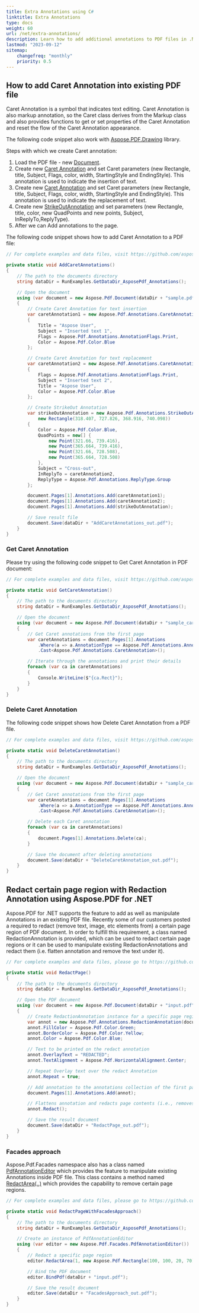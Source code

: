 ```yaml
---
title: Extra Annotations using C#
linktitle: Extra Annotations
type: docs
weight: 60
url: /net/extra-annotations/
description: Learn how to add additional annotations to PDF files in .NET using Aspose.PDF for interactive document features.
lastmod: "2023-09-12"
sitemap:
    changefreq: "monthly"
    priority: 0.5
---
```

<script type="application/ld+json">
{
    "@context": "https://schema.org",
    "@type": "TechArticle",
    "headline": "Extra Annotations using C#",
    "alternativeHeadline": "Enhance PDF Annotations with C#",
    "abstract": "Introducing the Extra Annotations feature in C#, which allows developers to seamlessly add, retrieve, and remove various annotations from PDF documents. This robust functionality enhances PDF interaction by enabling precise text editing and document manipulation, including the ability to add caret and redaction annotations effectively. Optimize your PDF handling with these advanced capabilities designed for intuitive document management",
    "author": {
        "@type": "Person",
        "name": "Anastasiia Holub",
        "givenName": "Anastasiia",
        "familyName": "Holub",
        "url": "https://www.linkedin.com/in/anastasiia-holub-750430225/"
    },
    "genre": "pdf document generation",
    "keywords": "Extra Annotations, Caret Annotation, PDF document manipulation, Aspose.PDF for .NET, Redaction Annotation, Markup annotation, Delete Caret Annotation, Get Caret Annotation, StrikeOutAnnotation, PdfAnnotationEditor",
    "wordcount": "929",
    "proficiencyLevel": "Beginner",
    "publisher": {
        "@type": "Organization",
        "name": "Aspose.PDF for .NET",
        "url": "https://products.aspose.com/pdf",
        "logo": "https://www.aspose.cloud/templates/aspose/img/products/pdf/aspose_pdf-for-net.svg",
        "alternateName": "Aspose",
        "sameAs": [
            "https://facebook.com/aspose.pdf/",
            "https://twitter.com/asposepdf",
            "https://www.youtube.com/channel/UCmV9sEg_QWYPi6BJJs7ELOg/featured",
            "https://www.linkedin.com/company/aspose",
            "https://stackoverflow.com/questions/tagged/aspose",
            "https://aspose.quora.com/",
            "https://aspose.github.io/"
        ],
        "contactPoint": [
            {
                "@type": "ContactPoint",
                "telephone": "+1 903 306 1676",
                "contactType": "sales",
                "areaServed": "US",
                "availableLanguage": "en"
            },
            {
                "@type": "ContactPoint",
                "telephone": "+44 141 628 8900",
                "contactType": "sales",
                "areaServed": "GB",
                "availableLanguage": "en"
            },
            {
                "@type": "ContactPoint",
                "telephone": "+61 2 8006 6987",
                "contactType": "sales",
                "areaServed": "AU",
                "availableLanguage": "en"
            }
        ]
    },
    "url": "/net/extra-annotations/",
    "mainEntityOfPage": {
        "@type": "WebPage",
        "@id": "/net/extra-annotations/"
    },
    "dateModified": "2024-11-25",
    "description": "This section describes how to add, get, and delete extra kinds of annotations from your PDF document."
}
</script>

## How to add Caret Annotation into existing PDF file

Caret Annotation is a symbol that indicates text editing. Caret Annotation is also markup annotation, so the Caret class derives from the Markup class and also provides functions to get or set properties of the Caret Annotation and reset the flow of the Caret Annotation appearance.

The following code snippet also work with [Aspose.PDF.Drawing](/pdf/net/drawing/) library.

Steps with which we create Caret annotation:

1. Load the PDF file - new [Document](https://reference.aspose.com/pdf/net/aspose.pdf/document).
1. Create new [Caret Annotation](https://reference.aspose.com/pdf/net/aspose.pdf.annotations/caretannotation) and set Caret parameters (new Rectangle, title, Subject, Flags, color, width, StartingStyle and EndingStyle). This annotation is used to indicate the insertion of text.
1. Create new [Caret Annotation](https://reference.aspose.com/pdf/net/aspose.pdf.annotations/caretannotation) and set Caret parameters (new Rectangle, title, Subject, Flags, color, width, StartingStyle and EndingStyle). This annotation is used to indicate the replacement of text.
1. Create new [StrikeOutAnnotation](https://reference.aspose.com/pdf/net/aspose.pdf.annotations/strikeoutannotation) and set parameters (new Rectangle, title, color, new QuadPoints and new points, Subject, InReplyTo,ReplyType).
1. After we can Add annotations to the page.

The following code snippet shows how to add Caret Annotation to a PDF file:

```csharp
// For complete examples and data files, visit https://github.com/aspose-pdf/Aspose.PDF-for-.NET

private static void AddCaretAnnotations()
{
    // The path to the documents directory
    string dataDir = RunExamples.GetDataDir_AsposePdf_Annotations();

    // Open the document
    using (var document = new Aspose.Pdf.Document(dataDir + "sample.pdf"))
	{
		// Create Caret Annotation for text insertion
		var caretAnnotation1 = new Aspose.Pdf.Annotations.CaretAnnotation(document.Pages[1], new Aspose.Pdf.Rectangle(299.988, 713.664, 308.708, 720.769))
		{
			Title = "Aspose User",
			Subject = "Inserted text 1",
			Flags = Aspose.Pdf.Annotations.AnnotationFlags.Print,
			Color = Aspose.Pdf.Color.Blue
		};

		// Create Caret Annotation for text replacement
		var caretAnnotation2 = new Aspose.Pdf.Annotations.CaretAnnotation(document.Pages[1], new Aspose.Pdf.Rectangle(361.246, 727.908, 370.081, 735.107))
		{
			Flags = Aspose.Pdf.Annotations.AnnotationFlags.Print,
			Subject = "Inserted text 2",
			Title = "Aspose User",
			Color = Aspose.Pdf.Color.Blue
		};

		// Create StrikeOut Annotation
		var strikeOutAnnotation = new Aspose.Pdf.Annotations.StrikeOutAnnotation(document.Pages[1],
			new Rectangle(318.407, 727.826, 368.916, 740.098))
		{
			Color = Aspose.Pdf.Color.Blue,
			QuadPoints = new[] {
				new Point(321.66, 739.416),
				new Point(365.664, 739.416),
				new Point(321.66, 728.508),
				new Point(365.664, 728.508)
			},
			Subject = "Cross-out",
			InReplyTo = caretAnnotation2,
			ReplyType = Aspose.Pdf.Annotations.ReplyType.Group
		};

		document.Pages[1].Annotations.Add(caretAnnotation1);
		document.Pages[1].Annotations.Add(caretAnnotation2);
		document.Pages[1].Annotations.Add(strikeOutAnnotation);

		// Save result file
		document.Save(dataDir + "AddCaretAnnotations_out.pdf");
	}
}
```

### Get Caret Annotation

Please try using the following code snippet to Get Caret Annotation in PDF document:

```csharp
// For complete examples and data files, visit https://github.com/aspose-pdf/Aspose.PDF-for-.NET

private static void GetCaretAnnotation()
{
    // The path to the documents directory
    string dataDir = RunExamples.GetDataDir_AsposePdf_Annotations();

    // Open the document
    using (var document = new Aspose.Pdf.Document(dataDir + "sample_caret.pdf"))
	{
		// Get Caret annotations from the first page
		var caretAnnotations = document.Pages[1].Annotations
			.Where(a => a.AnnotationType == Aspose.Pdf.Annotations.AnnotationType.Caret)
			.Cast<Aspose.Pdf.Annotations.CaretAnnotation>();

		// Iterate through the annotations and print their details
		foreach (var ca in caretAnnotations)
		{
			Console.WriteLine($"{ca.Rect}");
		}
	}
}
```

### Delete Caret Annotation

The following code snippet shows how Delete Caret Annotation from a PDF file.

```csharp
// For complete examples and data files, visit https://github.com/aspose-pdf/Aspose.PDF-for-.NET

private static void DeleteCaretAnnotation()
{
    // The path to the documents directory
    string dataDir = RunExamples.GetDataDir_AsposePdf_Annotations();

    // Open the document
    using (var document = new Aspose.Pdf.Document(dataDir + "sample_caret.pdf"))
	{
		// Get Caret annotations from the first page
		var caretAnnotations = document.Pages[1].Annotations
			.Where(a => a.AnnotationType == Aspose.Pdf.Annotations.AnnotationType.Caret)
			.Cast<Aspose.Pdf.Annotations.CaretAnnotation>();

		// Delete each Caret annotation
		foreach (var ca in caretAnnotations)
		{
			document.Pages[1].Annotations.Delete(ca);
		}

		// Save the document after deleting annotations
		document.Save(dataDir + "DeleteCaretAnnotation_out.pdf");
	}
}
```

## Redact certain page region with Redaction Annotation using Aspose.PDF for .NET

Aspose.PDF for .NET supports the feature to add as well as manipulate Annotations in an existing PDF file. Recently some of our customers posted a required to redact (remove text, image, etc elements from) a certain page region of PDF document. In order to fulfill this requirement, a class named RedactionAnnotation is provided, which can be used to redact certain page regions or it can be used to manipulate existing RedactionAnnotations and redact them (i.e. flatten annotation and remove the text under it).

```csharp
// For complete examples and data files, please go to https://github.com/aspose-pdf/Aspose.PDF-for-.NET

private static void RedactPage()
{
    // The path to the documents directory
    string dataDir = RunExamples.GetDataDir_AsposePdf_Annotations();

    // Open the PDF document
    using (var document = new Aspose.Pdf.Document(dataDir + "input.pdf"))
	{
		// Create RedactionAnnotation instance for a specific page region
		var annot = new Aspose.Pdf.Annotations.RedactionAnnotation(document.Pages[1], new Aspose.Pdf.Rectangle(200, 500, 300, 600));
		annot.FillColor = Aspose.Pdf.Color.Green;
		annot.BorderColor = Aspose.Pdf.Color.Yellow;
		annot.Color = Aspose.Pdf.Color.Blue;

		// Text to be printed on the redact annotation
		annot.OverlayText = "REDACTED";
		annot.TextAlignment = Aspose.Pdf.HorizontalAlignment.Center;

		// Repeat Overlay text over the redact Annotation
		annot.Repeat = true;

		// Add annotation to the annotations collection of the first page
		document.Pages[1].Annotations.Add(annot);

		// Flattens annotation and redacts page contents (i.e., removes text and image under the redacted annotation)
		annot.Redact();

		// Save the result document
		document.Save(dataDir + "RedactPage_out.pdf");
	}
}
```

### Facades approach

Aspose.Pdf.Facades namespace also has a class named [PdfAnnotationEditor](https://reference.aspose.com/pdf/net/aspose.pdf.facades/pdfannotationeditor) which provides the feature to manipulate existing Annotations inside PDF file. This class contains a method named [RedactArea(..)](https://reference.aspose.com/pdf/net/aspose.pdf.facades/pdfannotationeditor/methods/redactarea) which provides the capability to remove certain page regions.

```csharp
// For complete examples and data files, please go to https://github.com/aspose-pdf/Aspose.PDF-for-.NET

private static void RedactPageWithFacadesApproach()
{
    // The path to the documents directory
    string dataDir = RunExamples.GetDataDir_AsposePdf_Annotations();

    // Create an instance of PdfAnnotationEditor
    using (var editor = new Aspose.Pdf.Facades.PdfAnnotationEditor())
	{
		// Redact a specific page region
		editor.RedactArea(1, new Aspose.Pdf.Rectangle(100, 100, 20, 70), System.Drawing.Color.White);

		// Bind the PDF document
		editor.BindPdf(dataDir + "input.pdf");

		// Save the result document
		editor.Save(dataDir + "FacadesApproach_out.pdf");
	}
}
```

<script type="application/ld+json">
{
    "@context": "http://schema.org",
    "@type": "SoftwareApplication",
    "name": "Aspose.PDF for .NET Library",
    "image": "https://www.aspose.cloud/templates/aspose/img/products/pdf/aspose_pdf-for-net.svg",
    "url": "https://www.aspose.com/",
    "publisher": {
        "@type": "Organization",
        "name": "Aspose.PDF",
        "url": "https://products.aspose.com/pdf",
        "logo": "https://www.aspose.cloud/templates/aspose/img/products/pdf/aspose_pdf-for-net.svg",
        "alternateName": "Aspose",
        "sameAs": [
            "https://facebook.com/aspose.pdf/",
            "https://twitter.com/asposepdf",
            "https://www.youtube.com/channel/UCmV9sEg_QWYPi6BJJs7ELOg/featured",
            "https://www.linkedin.com/company/aspose",
            "https://stackoverflow.com/questions/tagged/aspose",
            "https://aspose.quora.com/",
            "https://aspose.github.io/"
        ],
        "contactPoint": [
            {
                "@type": "ContactPoint",
                "telephone": "+1 903 306 1676",
                "contactType": "sales",
                "areaServed": "US",
                "availableLanguage": "en"
            },
            {
                "@type": "ContactPoint",
                "telephone": "+44 141 628 8900",
                "contactType": "sales",
                "areaServed": "GB",
                "availableLanguage": "en"
            },
            {
                "@type": "ContactPoint",
                "telephone": "+61 2 8006 6987",
                "contactType": "sales",
                "areaServed": "AU",
                "availableLanguage": "en"
            }
        ]
    },
    "offers": {
        "@type": "Offer",
        "price": "1199",
        "priceCurrency": "USD"
    },
    "applicationCategory": "PDF Manipulation Library for .NET",
    "downloadUrl": "https://www.nuget.org/packages/Aspose.PDF/",
    "operatingSystem": "Windows, MacOS, Linux",
    "screenshot": "https://docs.aspose.com/pdf/net/create-pdf-document/screenshot.png",
    "softwareVersion": "2022.1",
    "aggregateRating": {
        "@type": "AggregateRating",
        "ratingValue": "5",
        "ratingCount": "16"
    }
}
</script>
